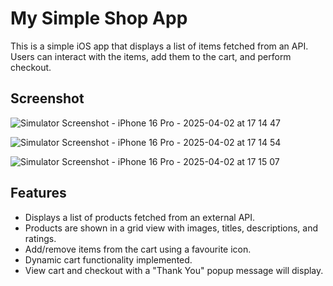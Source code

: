 # My Simple Shop App

This is a simple iOS app that displays a list of items fetched from an API. Users can interact with the items, add them to the cart, and perform checkout.

## Screenshot

![Simulator Screenshot - iPhone 16 Pro - 2025-04-02 at 17 14 47](https://github.com/user-attachments/assets/cea790ba-6955-41f5-97c8-6781f54cd33a) 

![Simulator Screenshot - iPhone 16 Pro - 2025-04-02 at 17 14 54](https://github.com/user-attachments/assets/d9d1912f-839b-412a-adc8-8508dfca0218)

![Simulator Screenshot - iPhone 16 Pro - 2025-04-02 at 17 15 07](https://github.com/user-attachments/assets/9a4ce0c0-d105-4914-96bf-8d5117d54d82)

## Features
- Displays a list of products fetched from an external API.
- Products are shown in a grid view with images, titles, descriptions, and ratings.
- Add/remove items from the cart using a favourite icon.
- Dynamic cart functionality implemented. 
- View cart and checkout with a "Thank You" popup message will display.
